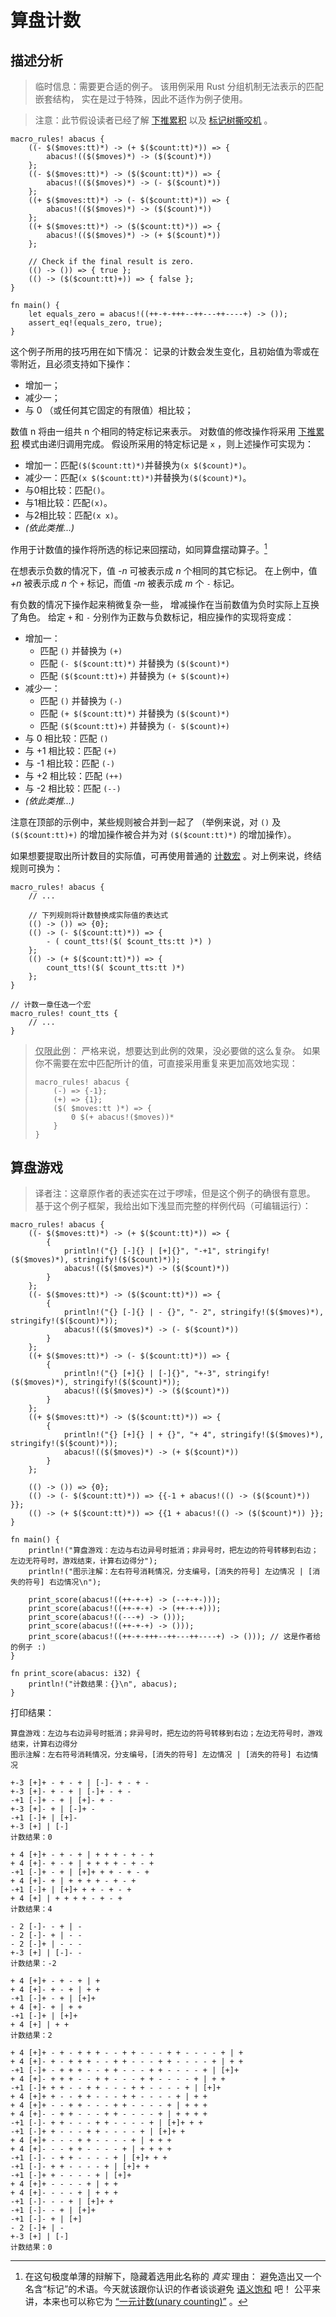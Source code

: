 # 算盘计数

## 描述分析

> 临时信息：需要更合适的例子。
该用例采用 Rust 分组机制无法表示的匹配嵌套结构，
实在是过于特殊，因此不适作为例子使用。

> 注意：此节假设读者已经了解 [下推累积](../patterns/push-down-acc.md) 
以及 [标记树撕咬机](../patterns/tt-muncher.md) 。

```rust,editable
macro_rules! abacus {
    ((- $($moves:tt)*) -> (+ $($count:tt)*)) => {
        abacus!(($($moves)*) -> ($($count)*))
    };
    ((- $($moves:tt)*) -> ($($count:tt)*)) => {
        abacus!(($($moves)*) -> (- $($count)*))
    };
    ((+ $($moves:tt)*) -> (- $($count:tt)*)) => {
        abacus!(($($moves)*) -> ($($count)*))
    };
    ((+ $($moves:tt)*) -> ($($count:tt)*)) => {
        abacus!(($($moves)*) -> (+ $($count)*))
    };

    // Check if the final result is zero.
    (() -> ()) => { true };
    (() -> ($($count:tt)+)) => { false };
}

fn main() {
    let equals_zero = abacus!((++-+-+++--++---++----+) -> ());
    assert_eq!(equals_zero, true);
}
```

这个例子所用的技巧用在如下情况：
记录的计数会发生变化，且初始值为零或在零附近，且必须支持如下操作：

* 增加一；
* 减少一；
* 与 0 （或任何其它固定的有限值）相比较；

数值 n 将由一组共 n 个相同的特定标记来表示。
对数值的修改操作将采用 [下推累积](../patterns/push-down-acc.md) 模式由递归调用完成。
假设所采用的特定标记是 `x` ，则上述操作可实现为：

* 增加一：匹配`($($count:tt)*)`并替换为`(x $($count)*)`。
* 减少一：匹配`(x $($count:tt)*)`并替换为`($($count)*)`。
* 与0相比较：匹配`()`。
* 与1相比较：匹配`(x)`。
* 与2相比较：匹配`(x x)`。
* *(依此类推...)*

作用于计数值的操作将所选的标记来回摆动，如同算盘摆动算子。[^abacus]


[^abacus]: 在这句极度单薄的辩解下，隐藏着选用此名称的 *真实* 理由：
避免造出又一个名含“标记”的术语。今天就该跟你认识的作者谈谈避免
[语义饱和](https://en.wikipedia.org/wiki/Semantic_satiation) 吧！
公平来讲，本来也可以称它为
[“一元计数(unary counting)”](https://en.wikipedia.org/wiki/Unary_numeral_system) 。

在想表示负数的情况下，值 *-n* 可被表示成 *n* 个相同的其它标记。
在上例中，值 *+n* 被表示成 *n* 个 `+` 标记，而值 *-m* 被表示成 *m* 个 `-` 标记。

有负数的情况下操作起来稍微复杂一些，
增减操作在当前数值为负时实际上互换了角色。
给定 `+` 和 `-` 分别作为正数与负数标记，相应操作的实现将变成：

* 增加一：
  * 匹配 `()` 并替换为 `(+)` 
  * 匹配 `(- $($count:tt)*)` 并替换为 `($($count)*)`
  * 匹配 `($($count:tt)+)` 并替换为 `(+ $($count)+)`
* 减少一：
  * 匹配 `()` 并替换为 `(-)`
  * 匹配 `(+ $($count:tt)*)` 并替换为 `($($count)*)`
  * 匹配 `($($count:tt)+)` 并替换为 `(- $($count)+)`
* 与 0 相比较：匹配 `()`
* 与 +1 相比较：匹配 `(+)`
* 与 -1 相比较：匹配 `(-)`
* 与 +2 相比较：匹配 `(++)`
* 与 -2 相比较：匹配 `(--)`
* *(依此类推...)*

注意在顶部的示例中，某些规则被合并到一起了
（举例来说，对 `()` 及 `($($count:tt)+)` 的增加操作被合并为对
`($($count:tt)*)` 的增加操作）。

如果想要提取出所计数目的实际值，可再使用普通的 
[计数宏](../building-blocks/counting.md) 。对上例来说，终结规则可换为：

```rust,ignore
macro_rules! abacus {
    // ...

    // 下列规则将计数替换成实际值的表达式
    (() -> ()) => {0};
    (() -> (- $($count:tt)*)) => {
        - ( count_tts!($( $count_tts:tt )*) )
    };
    (() -> (+ $($count:tt)*)) => {
        count_tts!($( $count_tts:tt )*)
    };
}

// 计数一章任选一个宏
macro_rules! count_tts {
    // ...
}
```

> <abbr title="Just for this example">仅限此例</abbr>：
严格来说，想要达到此例的效果，没必要做的这么复杂。
如果你不需要在宏中匹配所计的值，可直接采用重复来更加高效地实现：
>
> ```RUST,ignore
> macro_rules! abacus {
>     (-) => {-1};
>     (+) => {1};
>     ($( $moves:tt )*) => {
>         0 $(+ abacus!($moves))*
>     }
> }
> ```


## 算盘游戏

> 译者注：这章原作者的表述实在过于啰嗦，但是这个例子的确很有意思。
基于这个例子框架，我给出如下浅显而完整的样例代码（可编辑运行）：
```rust,editable
macro_rules! abacus {
    ((- $($moves:tt)*) -> (+ $($count:tt)*)) => {
        {
            println!("{} [-]{} | [+]{}", "-+1", stringify!($($moves)*), stringify!($($count)*));
            abacus!(($($moves)*) -> ($($count)*))
        }
    };
    ((- $($moves:tt)*) -> ($($count:tt)*)) => {
        {
            println!("{} [-]{} | - {}", "- 2", stringify!($($moves)*), stringify!($($count)*));
            abacus!(($($moves)*) -> (- $($count)*))
        }
    };
    ((+ $($moves:tt)*) -> (- $($count:tt)*)) => {
        {
            println!("{} [+]{} | [-]{}", "+-3", stringify!($($moves)*), stringify!($($count)*));
            abacus!(($($moves)*) -> ($($count)*))
        }
    };
    ((+ $($moves:tt)*) -> ($($count:tt)*)) => {
        {
            println!("{} [+]{} | + {}", "+ 4", stringify!($($moves)*), stringify!($($count)*));
            abacus!(($($moves)*) -> (+ $($count)*))
        }
    };

    (() -> ()) => {0};
    (() -> (- $($count:tt)*)) => {{-1 + abacus!(() -> ($($count)*)) }};
    (() -> (+ $($count:tt)*)) => {{1 + abacus!(() -> ($($count)*)) }};
}

fn main() {
    println!("算盘游戏：左边与右边异号时抵消；非异号时，把左边的符号转移到右边；左边无符号时，游戏结束，计算右边得分");
    println!("图示注解：左右符号消耗情况，分支编号，[消失的符号] 左边情况 | [消失的符号] 右边情况\n");

    print_score(abacus!((++-+-+) -> (--+-+-)));
    print_score(abacus!((++-+-+) -> (++-+-+)));
    print_score(abacus!((---+) -> ()));
    print_score(abacus!((++-+-+) -> ()));
    print_score(abacus!((++-+-+++--++---++----+) -> ())); // 这是作者给的例子 :)
}

fn print_score(abacus: i32) {
    println!("计数结果：{}\n", abacus);
}
```

打印结果：

```text
算盘游戏：左边与右边异号时抵消；非异号时，把左边的符号转移到右边；左边无符号时，游戏结束，计算右边得分
图示注解：左右符号消耗情况，分支编号，[消失的符号] 左边情况 | [消失的符号] 右边情况

+-3 [+]+ - + - + | [-]- + - + -
+-3 [+]- + - + | [-]+ - + -
-+1 [-]+ - + | [+]- + -
+-3 [+]- + | [-]+ -
-+1 [-]+ | [+]-
+-3 [+] | [-]
计数结果：0

+ 4 [+]+ - + - + | + + + - + - +
+ 4 [+]- + - + | + + + + - + - +
-+1 [-]+ - + | [+]+ + + - + - +
+ 4 [+]- + | + + + + - + - +
-+1 [-]+ | [+]+ + + - + - +
+ 4 [+] | + + + + - + - +
计数结果：4

- 2 [-]- - + | - 
- 2 [-]- + | - -
- 2 [-]+ | - - -
+-3 [+] | [-]- -
计数结果：-2

+ 4 [+]+ - + - + | + 
+ 4 [+]- + - + | + +
-+1 [-]+ - + | [+]+
+ 4 [+]- + | + +
-+1 [-]+ | [+]+
+ 4 [+] | + +
计数结果：2

+ 4 [+]+ - + - + + + - - + + - - - + + - - - - + | + 
+ 4 [+]- + - + + + - - + + - - - + + - - - - + | + +
-+1 [-]+ - + + + - - + + - - - + + - - - - + | [+]+
+ 4 [+]- + + + - - + + - - - + + - - - - + | + +
-+1 [-]+ + + - - + + - - - + + - - - - + | [+]+
+ 4 [+]+ + - - + + - - - + + - - - - + | + +
+ 4 [+]+ - - + + - - - + + - - - - + | + + +
+ 4 [+]- - + + - - - + + - - - - + | + + + +
-+1 [-]- + + - - - + + - - - - + | [+]+ + +
-+1 [-]+ + - - - + + - - - - + | [+]+ +
+ 4 [+]+ - - - + + - - - - + | + + +
+ 4 [+]- - - + + - - - - + | + + + +
-+1 [-]- - + + - - - - + | [+]+ + +
-+1 [-]- + + - - - - + | [+]+ +
-+1 [-]+ + - - - - + | [+]+
+ 4 [+]+ - - - - + | + +
+ 4 [+]- - - - + | + + +
-+1 [-]- - - + | [+]+ +
-+1 [-]- - + | [+]+
-+1 [-]- + | [+]
- 2 [-]+ | - 
+-3 [+] | [-]
计数结果：0
```


